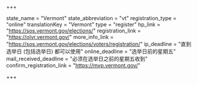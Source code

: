 +++

state_name = "Vermont"
state_abbreviation = "vt"
registration_type = "online"
translationKey = "Vermont"
type = "register"
hp_link = "https://sos.vermont.gov/elections/"
registration_link = "https://olvr.vermont.gov/"
more_info_link = "https://sos.vermont.gov/elections/voters/registration/"
ip_deadline = "直到选举日 (包括选举日) 都可以使用"
online_deadline = "选举日前的星期五"
mail_received_deadline = "必须在选举日之前的星期五收到"
confirm_registration_link = "https://mvp.vermont.gov/"

+++